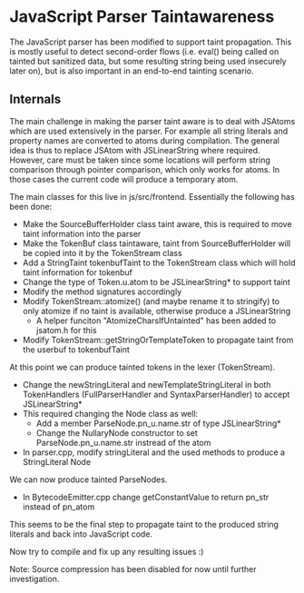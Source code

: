 # JavaScript Parser Taintawareness

The JavaScript parser has been modified to support taint propagation. This is mostly useful
to detect second-order flows (i.e. eval() being called on tainted but sanitized data, but some
resulting string being used insecurely later on), but is also important in an end-to-end tainting
scenario.

## Internals

The main challenge in making the parser taint aware is to deal with JSAtoms which are used extensively in the parser.
For example all string literals and property names are converted to atoms during compilation.
The general idea is thus to replace JSAtom with JSLinearString where required. However, care must be taken since
some locations will perform string comparison through pointer comparison, which only works for atoms. In those
cases the current code will produce a temporary atom.

The main classes for this live in js/src/frontend. Essentially the following has been done:

- Make the SourceBufferHolder class taint aware, this is required to move taint information into the parser
- Make the TokenBuf class taintaware, taint from SourceBufferHolder will be copied into it by the TokenStream class
- Add a StringTaint tokenbufTaint to the TokenStream class which will hold taint information for tokenbuf
- Change the type of Token.u.atom to be JSLinearString* to support taint
- Modify the method signatures accordingly
- Modify TokenStream::atomize() (and maybe rename it to stringify) to only atomize if no taint is available, otherwise produce a JSLinearString
    - A helper funciton "AtomizeCharsIfUntainted" has been added to jsatom.h for this
- Modify TokenStream::getStringOrTemplateToken to propagate taint from the userbuf to tokenbufTaint

At this point we can produce tainted tokens in the lexer (TokenStream).

- Change the newStringLiteral and newTemplateStringLiteral in both TokenHandlers (FullParserHandler and SyntaxParserHandler) to accept JSLinearString*
- This required changing the Node class as well:
    - Add a member ParseNode.pn_u.name.str of type JSLinearString*
    - Change the NullaryNode constructor to set ParseNode.pn_u.name.str instread of the atom
- In parser.cpp, modify stringLiteral and the used methods to produce a StringLiteral Node

We can now produce tainted ParseNodes.

- In BytecodeEmitter.cpp change getConstantValue to return pn_str instead of pn_atom

This seems to be the final step to propagate taint to the produced string literals and back into JavaScript code.

Now try to compile and fix up any resulting issues :)


Note: Source compression has been disabled for now until further investigation.


